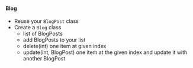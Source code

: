 #### Blog
- Reuse your `BlogPost` class
- Create a `Blog` class
  - list of BlogPosts
  - add BlogPosts to your list
  - delete(int) one item at given index
  - update(int, BlogPost) one item at the given index and update it with another BlogPost
